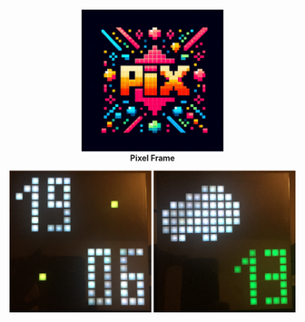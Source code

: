 #

<p align="center">
    <picture>
        <img src="https://github.com/fazibear/pix/blob/master/images/logo.jpg?raw=true" width="250" height="250" alt="PIX">
    </picture>
    <br>
    <strong>Pixel Frame</strong>
</p>

<img src="https://github.com/fazibear/pix/blob/master/images/example1.png?raw=true" width="250" height="250" alt="PIX">
<img src="https://github.com/fazibear/pix/blob/master/images/example2.png?raw=true" width="250" height="250" alt="PIX">
